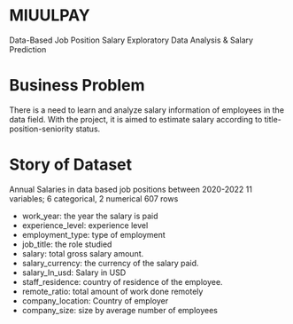 # MIUULPAY
 Data-Based Job Position Salary Exploratory Data Analysis & Salary Prediction
 
# Business Problem
There is a need to learn and analyze salary information of employees in the data field.
With the project, it is aimed to estimate salary according to title-position-seniority status.

# Story of Dataset
Annual Salaries in data based job positions between 2020-2022 11 variables; 6 categorical, 2 numerical 607 rows

- work_year: the year the salary is paid 
- experience_level: experience level 
- employment_type: type of employment 
- job_title: the role studied
- salary: total gross salary amount. 
- salary_currency: the currency of the salary paid. 
- salary_In_usd: Salary in USD 
- staff_residence: country of residence of the employee. 
- remote_ratio: total amount of work done remotely 
- company_location: Country of employer 
- company_size: size by average number of employees
